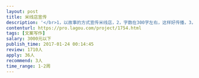 ```yaml
---                
layout: post       
title: 米线店宣传           
description: '</br>1，以故事的方式宣传米线店，2，字数在300字左右，这样好传播，3，可以朋友圈转发就可以，不用搜集顾客资料，不用与顾客互动！4，可以适度的借鉴，夸张。</br>'     
contenturl: https://pro.lagou.com/project/1754.html      
tags: [文案写作]            
salary: 3000元以下          
publish_time: 2017-01-24 00:14:45         
review: 1710人                   
apply: 36人                   
recommend: 3人                   
time_range: 1-2周              
---                 
```

